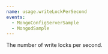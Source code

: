 ```yaml
---
name: usage.writeLockPerSecond
events:
  - MongoConfigServerSample
  - MongodSample
---
```


The number of write locks per second.